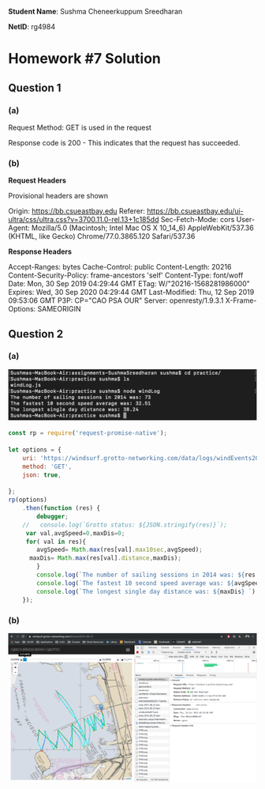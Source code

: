 **Student Name**:  Sushma Cheneerkuppum Sreedharan

**NetID**: rg4984

# Homework #7 Solution

## Question 1 

### (a)

Request Method: GET  is used in the request

Response code is 200 - This indicates that the request has succeeded.



### (b)

**Request Headers**

Provisional headers are shown

Origin: https://bb.csueastbay.edu
Referer: https://bb.csueastbay.edu/ui-ultra/css/ultra.css?v=3700.11.0-rel.13+1c185dd
Sec-Fetch-Mode: cors
User-Agent: Mozilla/5.0 (Macintosh; Intel Mac OS X 10_14_6) AppleWebKit/537.36 (KHTML, like Gecko) Chrome/77.0.3865.120 Safari/537.36

**Response Headers**

Accept-Ranges: bytes
Cache-Control: public
Content-Length: 20216
Content-Security-Policy: frame-ancestors 'self'
Content-Type: font/woff
Date: Mon, 30 Sep 2019 04:29:44 GMT
ETag: W/"20216-1568281986000"
Expires: Wed, 30 Sep 2020 04:29:44 GMT
Last-Modified: Thu, 12 Sep 2019 09:53:06 GMT
P3P: CP="CAO PSA OUR"
Server: openresty/1.9.3.1
X-Frame-Options: SAMEORIGIN

## Question 2

### (a)

![Developer-tool Screenshot](images/promise.png)

```javascript
const rp = require('request-promise-native');

let options = {
    uri: 'https://windsurf.grotto-networking.com/data/logs/windEvents2014.json',
    method: 'GET', 
    json: true,
    
};
rp(options)
    .then(function (res) {
        debugger;
    //   console.log(`Grotto status: ${JSON.stringify(res)}`);
     var val,avgSpeed=0,maxDis=0;
     for( val in res){
        avgSpeed= Math.max(res[val].max10sec,avgSpeed);
      maxDis= Math.max(res[val].distance,maxDis);
        }
        console.log(`The number of sailing sessions in 2014 was: ${res.length}` );
        console.log(`The fastest 10 second speed average was: ${avgSpeed}`);
        console.log(`The longest single day distance was: ${maxDis} `);
    });
```
### (b)

![Developer-tool Screenshot](images/map.png)